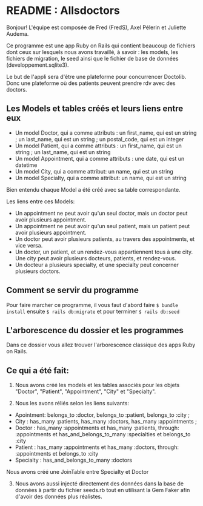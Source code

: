 # README : Allsdoctors

Bonjour! L'équipe est composée de Fred (FredS), Axel Pélerin et Juliette Audema. 

Ce programme est une app Ruby on Rails qui contient beaucoup de fichiers dont ceux sur lesquels nous avons travaillé, à savoir : les models, les fichiers de migration, le seed ainsi que le fichier de base de données (developpement.sqlite3).

Le but de l'appli sera d'être une plateforme pour concurrencer Doctolib. Donc une plateforme où des patients peuvent prendre rdv avec des doctors.


## Les Models et tables créés et leurs liens entre eux

- Un model Doctor, qui a comme attributs : un first_name, qui est un string ; un last_name, qui est un string ; un postal_code, qui est un integer
- Un model Patient, qui a comme attributs : un first_name, qui est un string ; un last_name, qui est un string
- Un model Appointment, qui a comme attributs : une date, qui est un datetime
- Un model City, qui a comme attribut: un name, qui est un string
- Un model Specialty, qui a comme attribut: un name, qui est un string

Bien entendu chaque Model a été créé avec sa table correspondante.

Les liens entre ces Models: 
- Un appointment ne peut avoir qu'un seul doctor, mais un doctor peut avoir plusieurs appointment.
- Un appointment ne peut avoir qu'un seul patient, mais un patient peut avoir plusieurs appointment.
- Un doctor peut avoir plusieurs patients, au travers des appointments, et vice versa.
- Un doctor, un patient, et un rendez-vous appartiennent tous à une city. Une city peut avoir plusieurs docteurs, patients, et rendez-vous.
- Un docteur a plusieurs specialty, et une specialty peut concerner plusieurs doctors.



## Comment se servir du programme 

Pour faire marcher ce programme, il vous faut d'abord faire ```$ bundle install``` ensuite ```$ rails db:migrate``` et pour terminer ```$ rails db:seed```

## L'arborescence du dossier et les programmes

Dans ce dossier vous allez trouver l'arborescence classique des apps Ruby on Rails.


## Ce qui a été fait:

1) Nous avons créé les models et les tables associés pour les objets "Doctor", "Patient", "Appointment", "City" et "Specialty".

2) Nous les avons réliés selon les liens suivants:
- Apointment:  belongs_to :doctor, belongs_to :patient, belongs_to :city ;
- City : has_many :patients, has_many :doctors, has_many :appointments ;  
- Doctor : has_many :appointments et has_many :patients, through: :appointments et has_and_belongs_to_many :specialties et  belongs_to :city
- Patient :  has_many :appointments et has_many :doctors, through: :appointments et belongs_to :city
- Specialty :   has_and_belongs_to_many :doctors

Nous avons créé une JoinTable entre Specialty et Doctor


3) Nous avons aussi injecté directement des données dans la base de données à partir du fichier seeds.rb tout en utilisant la Gem Faker afin d'avoir des données plus réalistes.
